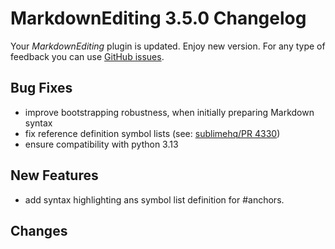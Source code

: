 # MarkdownEditing 3.5.0 Changelog

Your _MarkdownEditing_ plugin is updated. Enjoy new version. For any type of
feedback you can use [GitHub issues][issues].

## Bug Fixes

- improve bootstrapping robustness, when initially preparing Markdown syntax
- fix reference definition symbol lists (see: [sublimehq/PR 4330][PR4330])
- ensure compatibility with python 3.13

## New Features

- add syntax highlighting ans symbol list definition for #anchors.

## Changes

[issues]: https://github.com/SublimeText-Markdown/MarkdownEditing/issues
[PR4330]: https://github.com/sublimehq/Packages/pull/4330
